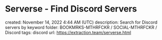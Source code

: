 # Serverse - Find Discord Servers

created: November 14, 2022 4:44 AM (UTC)
description: Search for Discord servers by keyword
folder: BOOKMRKS-MTHRFCKR / SOCIAL-MTHRFCKR / Discord
tags: discord
url: https://extraction.team/serverse.html